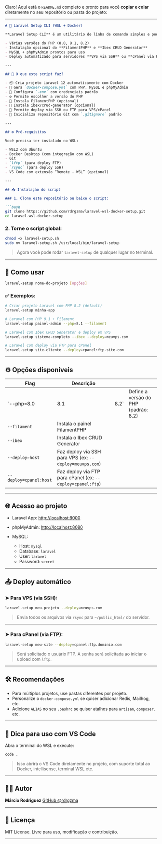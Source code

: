 Claro! Aqui está o `README.md` completo e pronto para você **copiar e colar** diretamente no seu repositório ou pasta do projeto:

---

````markdown
# 🚀 Laravel Setup CLI (WSL + Docker)

**Laravel Setup CLI** é um utilitário de linha de comando simples e poderoso para criar ambientes Laravel 12 com Docker no **WSL2 (Ubuntu)**, com suporte a:

- Várias versões do PHP (8.0, 8.1, 8.2)
- Instalação opcional do **FilamentPHP** e **Ibex CRUD Generator**
- MySQL + phpMyAdmin prontos para uso
- Deploy automatizado para servidores **VPS via SSH** ou **cPanel via FTP**

---

## 🧰 O que este script faz?

- 📦 Cria projeto Laravel 12 automaticamente com Docker
- 🐳 Gera `docker-compose.yml` com PHP, MySQL e phpMyAdmin
- 🔐 Configura `.env` com credenciais padrão
- ⚙️ Permite escolher a versão do PHP
- 🎨 Instala FilamentPHP (opcional)
- 🔧 Instala ibex/crud-generator (opcional)
- 🚀 Permite deploy via SSH ou FTP para VPS/cPanel
- 🧪 Inicializa repositório Git com `.gitignore` padrão

---

## ⚙️ Pré-requisitos

Você precisa ter instalado no WSL:

- WSL2 com Ubuntu
- Docker Desktop (com integração com WSL)
- Git
- `lftp` (para deploy FTP)
- `rsync` (para deploy SSH)
- VS Code com extensão “Remote - WSL” (opcional)

---

## 📥 Instalação do script

### 1. Clone este repositório ou baixe o script:

```bash
git clone https://github.com/rdrgzma/laravel-wsl-docker-setup.git
cd laravel-wsl-docker-setup
````

### 2. Torne o script global:

```bash
chmod +x laravel-setup.sh
sudo mv laravel-setup.sh /usr/local/bin/laravel-setup
```

> Agora você pode rodar `laravel-setup` de qualquer lugar no terminal.

---

## 🚀 Como usar

```bash
laravel-setup nome-do-projeto [opções]
```

### ✅ Exemplos:

```bash
# Criar projeto Laravel com PHP 8.2 (default)
laravel-setup minha-app

# Laravel com PHP 8.1 + Filament
laravel-setup painel-admin --php=8.1 --filament

# Laravel com Ibex CRUD Generator e deploy em VPS
laravel-setup sistema-completo --ibex --deploy=meuvps.com

# Laravel com deploy via FTP para cPanel
laravel-setup site-cliente --deploy=cpanel:ftp.site.com
```

---

## ⚙️ Opções disponíveis

| Flag                   | Descrição                                                  |       |                                      |
| ---------------------- | ---------------------------------------------------------- | ----- | ------------------------------------ |
| \`--php=8.0            | 8.1                                                        | 8.2\` | Define a versão do PHP (padrão: 8.2) |
| `--filament`           | Instala o painel FilamentPHP                               |       |                                      |
| `--ibex`               | Instala o Ibex CRUD Generator                              |       |                                      |
| `--deploy=host`        | Faz deploy via SSH para VPS (ex: `--deploy=meuvps.com`)    |       |                                      |
| `--deploy=cpanel:host` | Faz deploy via FTP para cPanel (ex: `--deploy=cpanel:ftp`) |       |                                      |

---

## 🌐 Acesso ao projeto

* Laravel App: [http://localhost:8000](http://localhost:8000)
* phpMyAdmin: [http://localhost:8080](http://localhost:8080)
* MySQL:

  * Host: `mysql`
  * Database: `laravel`
  * User: `laravel`
  * Password: `secret`

---

## 📤 Deploy automático

### ➤ Para VPS (via SSH):

```bash
laravel-setup meu-projeto --deploy=meuvps.com
```

> Envia todos os arquivos via `rsync` para `~/public_html/` do servidor.

---

### ➤ Para cPanel (via FTP):

```bash
laravel-setup meu-site --deploy=cpanel:ftp.dominio.com
```

> Será solicitado o usuário FTP. A senha será solicitada ao iniciar o upload com `lftp`.

---

## 🛠 Recomendações

* Para múltiplos projetos, use pastas diferentes por projeto.
* Personalize o `docker-compose.yml` se quiser adicionar Redis, Mailhog, etc.
* Adicione `ALIAS` no seu `.bashrc` se quiser atalhos para `artisan`, `composer`, etc.

---

## 🧠 Dica para uso com VS Code

Abra o terminal do WSL e execute:

```bash
code .
```

> Isso abrirá o VS Code diretamente no projeto, com suporte total ao Docker, intellisense, terminal WSL etc.

---

## 🧑‍💻 Autor

**Márcio Rodriguez**
[GitHub @rdrgzma](https://github.com/rdrgzma)

---

## 🪪 Licença

MIT License. Livre para uso, modificação e contribuição.

---

```


```

